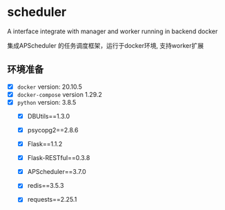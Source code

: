 # scheduler

A interface integrate with manager and worker  running in backend docker

集成APScheduler 的任务调度框架，运行于docker环境, 支持worker扩展

## 环境准备

- [x] `docker` version: 20.10.5
- [x] `docker-compose` version 1.29.2
- [x] `python` version: 3.8.5
    - [x] DBUtils==1.3.0
    - [x] psycopg2==2.8.6
    - [x] Flask==1.1.2
    - [x] Flask-RESTful==0.3.8
    - [x] APScheduler==3.7.0
    - [x] redis==3.5.3
    - [x] requests==2.25.1
    